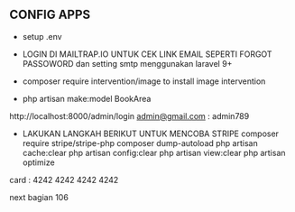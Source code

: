 ## CONFIG APPS

-   setup .env

-   LOGIN DI MAILTRAP.IO UNTUK CEK LINK EMAIL SEPERTI FORGOT PASSOWORD dan setting smtp menggunakan laravel 9+

-   composer require intervention/image to install image intervention

-   php artisan make:model BookArea

http://localhost:8000/admin/login admin@gmail.com : admin789

-   LAKUKAN LANGKAH BERIKUT UNTUK MENCOBA STRIPE
    composer require stripe/stripe-php
    composer dump-autoload
    php artisan cache:clear
    php artisan config:clear
    php artisan view:clear
    php artisan optimize

card : 4242 4242 4242 4242

next bagian 106
